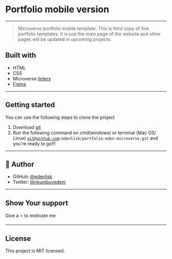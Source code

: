 # Portfolio mobile version
***
>Microverse portfolio mobile template. This is third copy of five portfolio tamplates.
It is just the main page of the website and other pages will be updated in upcoming projects.

## Built with
* HTML
* CSS
* Microverse [linters](https://github.com/microverseinc/linters-config/tree/master/html-css)
* [Figma](figma.com/file/l7SqJ3ZfkAKih9sFxvWSR4/Microverse-Student-Project-1?node-id=48%3A988)
***
## Getting started
You can use the following steps to clone the project <br>
1. Download [git](https://github.com/git-for-windows/git/releases/download/v2.38.1.windows.1/Git-2.38.1-64-bit.exe)
2. Run the following command on cmd(windows) or terminal (Mac OS/ Linux)
   <code>git@github.com:edenlisk/portfolio-eden-microverse.git</code> and you're ready to go!!!
***
## 👤 Author
* GitHub: [@edenlisk](https://github.com/edenlisk)
* Twitter: [@nkumbuyedeni](https://twitter.com/nkumbuyedeni)
***
## Show Your support
Give a ⭐ to motivate me
***
## License
This project is MIT licensed.